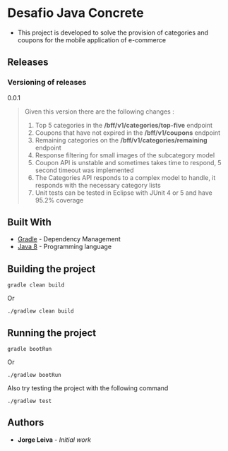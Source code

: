 # Desafio Java Concrete

* This project is developed to solve the provision of categories and coupons for the mobile application of e-commerce

## Releases

### Versioning of releases

0.0.1

> Given this version there are the following changes :
>
> 1. Top 5 categories in the **/bff/v1/categories/top-five** endpoint
> 2. Coupons that have not expired in the **/bff/v1/coupons** endpoint
> 3. Remaining categories on the **/bff/v1/categories/remaining** endpoint
> 4. Response filtering for small images of the subcategory model
> 5. Coupon API is unstable and sometimes takes time to respond, 5 second timeout was implemented
> 6. The Categories API responds to a complex model to handle, it responds with the necessary category lists
> 7. Unit tests can be tested in Eclipse with JUnit 4 or 5 and have 95.2% coverage


## Built With

* [Gradle](https://gradle.org/) - Dependency Management
* [Java 8](https://www.java.com/es/download/help/java8.html) - Programming language

## Building the project

```Run    
gradle clean build
```

Or

```Run    
./gradlew clean build
```

## Running the project

```Run    
gradle bootRun
```

Or

```Run    
./gradlew bootRun
```

Also try testing the project with the following command

```Run    
./gradlew test
```

## Authors

* **Jorge Leiva** - *Initial work*